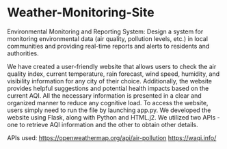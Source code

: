 # Weather-Monitoring-Site
Environmental Monitoring and Reporting System: Design a system for monitoring environmental data (air quality, pollution levels, etc.) in local communities and providing real-time reports and alerts to residents and authorities.

We have created a user-friendly website that allows users to check the air quality index, current temperature, rain forecast, wind speed, humidity, and visibility information for any city of their choice. Additionally, the website provides helpful suggestions and potential health impacts based on the current AQI. All the necessary information is presented in a clear and organized manner to reduce any cognitive load. To access the website, users simply need to run the file by launching app.py. We developed the website using Flask, along with Python and HTML.j2. We utilized two APIs - one to retrieve AQI information and the other to obtain other details.

APIs used: https://openweathermap.org/api/air-pollution https://waqi.info/
